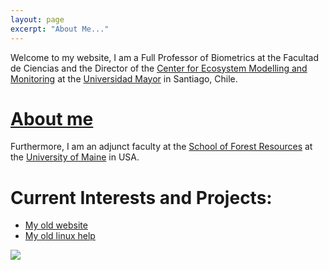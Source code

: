 ```yaml
---
layout: page
excerpt: "About Me..."
---
```


Welcome to my website, I am a Full Professor of Biometrics at the Facultad de Ciencias and the Director of the [Center for Ecosystem Modelling and Monitoring](https://cem.umayor.cl) at the [Universidad Mayor](https://umayor.cl) in Santiago, Chile.

 
# [About me](./about.md)


Furthermore, I am an adjunct faculty at the [School of Forest Resources](https://forest.umaine.edu) at the [University of Maine](https://umaine.edu) in USA.

# Current Interests and Projects:

- [My old website](https://cseljatib.wixsite.com/biometria)
- [My old linux help](http://biometria.ufro.cl/myLinuxHelp/)

![](images/chacai01.jpg)

